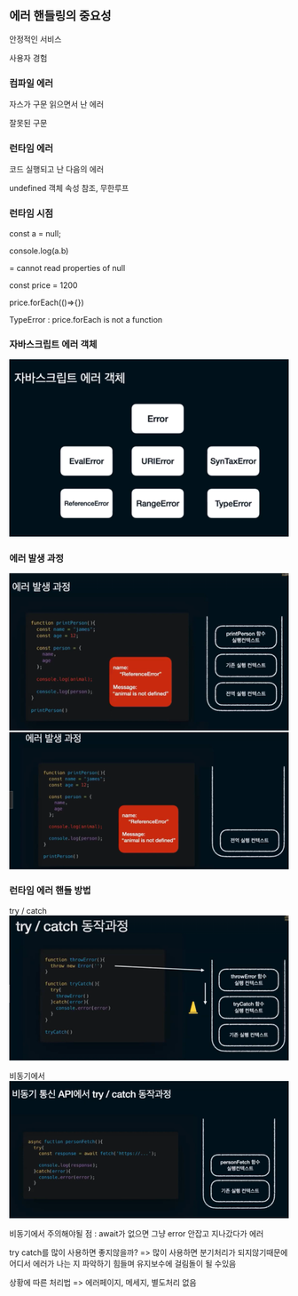 ## 에러 핸들링의 중요성

안정적인 서비스

사용자 경험

### 컴파일 에러

자스가 구문 읽으면서 난 에러

잘못된 구문

### 런타임 에러

코드 실행되고 난 다음의 에러

undefined 객체 속성 참조, 무한루프

### 런타임 시점

const a = null;

console.log(a.b)

= cannot read properties of null

const price = 1200

price.forEach(()=>{})

TypeError : price.forEach is not a function

### 자바스크립트 에러 객체

![Alt text](image-4.png)

### 에러 발생 과정

![Alt text](image-5.png)
![Alt text](image-6.png)

### 런타임 에러 핸들 방법

try / catch
![Alt text](image-7.png)

비동기에서
![Alt text](image-8.png)

비동기에서 주의해야될 점 : await가 없으면 그냥 error 안잡고 지나갔다가 에러

try catch를 많이 사용하면 좋지않을까? => 많이 사용하면 분기처리가 되지않기때문에
어디서 에러가 나는 지 파악하기 힘들며 유지보수에 걸림돌이 될 수있음

상황에 따른 처리법 => 에러페이지, 메세지, 별도처리 없음
